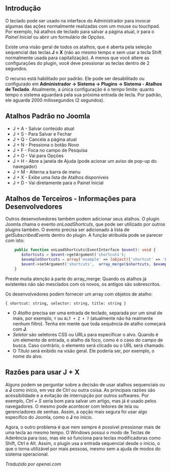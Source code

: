 <!-- Filename: Keyboard_Shortcuts / Display title: Atalhos de Teclado -->

## Introdução

O teclado pode ser usado na interface do Administrador para invocar algumas das ações normalmente realizadas com um mouse ou touchpad. Por exemplo, há atalhos de teclado para salvar a página atual, ir para o *Painel Inicial* ou abrir um formulário de *Opções*.

Existe uma visão geral de todos os atalhos, que é aberta pela seleção sequencial das teclas **J** e **X** (não ao mesmo tempo e sem usar a tecla Shift normalmente usada para capitalização). A menos que você altere as configurações do plugin, você deve pressionar as teclas dentro de 2 segundos.

O recurso está habilitado por padrão. Ele pode ser desabilitado ou configurado em **Administrador → Sistema → Plugins → Sistema - Atalhos de Teclado**. Atualmente, a única configuração é o tempo limite: quanto tempo o sistema aguardará pela sua próxima entrada de tecla. Por padrão, ele aguarda 2000 milissegundos (2 segundos).

## Atalhos Padrão no Joomla

- J + A - Salvar conteúdo atual
- J + S - Para Salvar e Fechar
- J + Q - Cancela a página atual
- J + N - Pressiona o botão *Novo*
- J + F - Foca no campo de Pesquisa
- J + O - Vai para Opções
- J + H - Abre a janela de Ajuda (pode acionar um aviso de pop-up do navegador)
- J + M - Alterna a barra de menu
- J + X - Exibe uma lista de Atalhos disponíveis
- J + D - Vai diretamente para o Painel Inicial

## Atalhos de Terceiros - Informações para Desenvolvedores

Outros desenvolvedores também podem adicionar seus atalhos. O plugin Joomla chama o evento *onLoadShortcuts*, que pode ser utilizado por outros plugins também. O evento precisa ser adicionado à lista de *getSubscribedEvents* dentro do plugin. A função atribuída pode se parecer com isto:

```php
    public function onLoadShortcuts(EventInterface $event): void {
       $shortcuts = $event->getArgument('shortcuts');
       $exampleShortcuts = array('example' => (object)['shortcut' => 'E', 'title' => 'Grande Exemplo', 'selector' => '#menu-collapse']);
       $event->setArgument('shortcuts',  array_merge($shortcuts, $exampleShortcuts));
    }
```
Preste muita atenção à parte do array_merge: Quando os atalhos já existentes não são mesclados com os novos, os antigos são sobrescritos.

Os desenvolvedores podem fornecer um array com objetos de atalho:

    { shortcut: string, selector: string, title: string }

- O *Atalho* precisa ser uma entrada de teclado, separada por um sinal de mais, por exemplo, `Y` ou `ALT + Z + 7` (atualmente não há realmente nenhum filtro). Tenha em mente que toda sequência de atalho começará com **J**.
- *Seletor* são seletores CSS ou URLs para especificar o alvo. Quando é um elemento de entrada, o atalho dá foco, como é o caso do campo de busca. Caso contrário, o elemento será clicado ou o URL será chamado.
- O *Título* será exibido na visão geral. Ele poderia ser, por exemplo, o nome do alvo.

## Razões para usar J + X

Alguns podem se perguntar sobre a decisão de usar atalhos sequenciais ou a
**J** como início, em vez de Ctrl ou outra coisa. As principais razões são
acessibilidade e a evitação de interrupção por outros softwares. Por
exemplo, *Ctrl + S* seria bom para salvar um artigo, mas já é
usado pelos navegadores. O mesmo pode acontecer com leitores de tela ou gerenciadores de senhas. Assim, a opção mais segura foi usar algo específico do Joomla,
como o **J** no início.

Agora, o outro problema é que nem sempre é possível pressionar mais
de uma tecla ao mesmo tempo. O Windows possui o modo de Teclas de Aderência para isso, mas ele só funciona para teclas modificadoras como Shift, Ctrl e Alt. Assim, o
plugin usa a entrada sequencial desde o início, o que o torna
utilizável por mais pessoas, mesmo sem a ajuda de modos do sistema operacional.

*Traduzido por openai.com*

